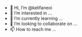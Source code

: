 - 👋 Hi, I’m @kelifaneoi
- 👀 I’m interested in ...
- 🌱 I’m currently learning ...
- 💞️ I’m looking to collaborate on ...
- 📫 How to reach me ...

<!---
kelifaneoi/kelifaneoi is a ✨ special ✨ repository because its `README.md` (this file) appears on your GitHub profile.
You can click the Preview link to take a look at your changes.
--->
